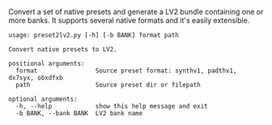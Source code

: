 Convert a set of native presets and generate a LV2 bundle containing one or more banks.
It supports several native formats and it's easily extensible.

```
usage: preset2lv2.py [-h] [-b BANK] format path

Convert native presets to LV2.

positional arguments:
  format                Source preset format: synthv1, padthv1, dx7syx, obxdfxb
  path                  Source preset dir or filepath

optional arguments:
  -h, --help            show this help message and exit
  -b BANK, --bank BANK  LV2 bank name
```
